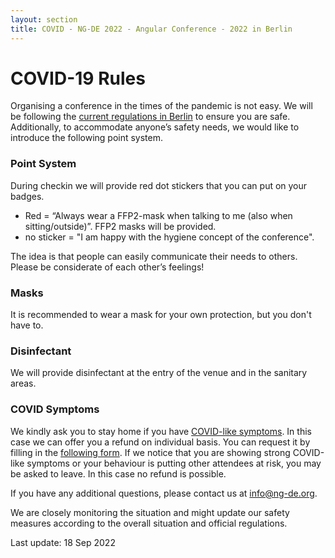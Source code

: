 ```yaml
---
layout: section
title: COVID - NG-DE 2022 - Angular Conference - 2022 in Berlin
---
```

# COVID-19 Rules

Organising a conference in the times of the pandemic is not easy. 
We will be following the <a rel="noopener" target="_blank" href="https://www.berlin.de/corona/en/measures/">current regulations in Berlin</a> to ensure you are safe. Additionally, to accommodate anyone’s safety needs, we would like to introduce the following point system.

### Point System

During checkin we will provide red dot stickers that you can put on your badges.
* Red = “Always wear a FFP2-mask when talking to me (also when sitting/outside)”. FFP2 masks will be provided.
* no sticker = "I am happy with the hygiene concept of the conference".

The idea is that people can easily communicate their needs to others. Please be considerate of each other’s feelings!

### Masks

It is recommended to wear a mask for your own protection, but you don't have to.

### Disinfectant

We will provide disinfectant at the entry of the venue and in the sanitary areas.

### COVID Symptoms

We kindly ask you to stay home if you have <a rel="noopener" target="_blank" href="https://www.who.int/health-topics/coronavirus#tab=tab_3">COVID-like symptoms</a>. In this case we can offer you a refund on individual basis. You can request it by filling in the <a rel="noopener" target="_blank" href="https://forms.gle/asvbmKoPGLDzqPQg9">following form</a>.
If we notice that you are showing strong COVID-like symptoms or your behaviour is putting other attendees at risk, you may be asked to leave. In this case no refund is possible.

If you have any additional questions, please contact us at <a href="mailto:info@ng-de.org?subject=COVID">info@ng-de.org</a>.

We are closely monitoring the situation and might update our safety measures according to the overall situation and official regulations.

Last update: 18 Sep 2022
